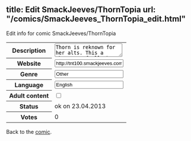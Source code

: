 title: Edit SmackJeeves/ThornTopia
url: "/comics/SmackJeeves_ThornTopia_edit.html"
---
Edit info for comic SmackJeeves/ThornTopia

<form name="comic" action="http://gaepostmail.appengine.com/comic" name="post">
<table class="comicinfo">
<tr>
<th>Description</th><td><textarea name="description">Thorn is reknown for her alts. This a showcase of all the ones she's got! This series is now completed! Many thanks to all the contributors and followers for sticking around!</textarea></td>
</tr>
<tr>
<th>Website</th><td><input type="text" name="url" value="http://tnt100.smackjeeves.com/comics/"/></td>
</tr>
<tr>
<th>Genre</th><td><input type="text" name="genre" value="Other"/></td>
</tr>
<tr>
<th>Language</th><td><input type="text" name="language" value="English"/></td>
</tr>
<tr>
<th>Adult content</th><td><input type="checkbox" name="adult" value="adult" /></td>
</tr>
<tr>
<th>Status</th><td>ok on 23.04.2013</td>
</tr>
<tr>
<th>Votes</th><td>0</div></td>
</tr>
</table>
</form>

Back to the [comic](/comics/SmackJeeves_ThornTopia.html).
